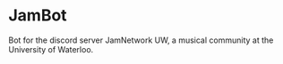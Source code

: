 # JamBot

Bot for the discord server JamNetwork UW, a musical community at the University of Waterloo.
